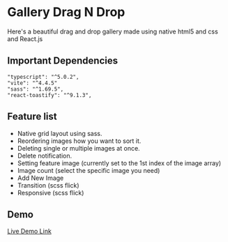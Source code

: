 # Gallery Drag N Drop

Here's a beautiful drag and drop gallery made using native html5 and css and React.js

## Important Dependencies

    "typescript": "^5.0.2",
    "vite": "^4.4.5"
    "sass": "^1.69.5",
    "react-toastify": "^9.1.3",

## Feature list

- Native grid layout using sass.
- Reordering images how you want to sort it.
- Deleting single or multiple images at once.
- Delete notification.
- Setting feature image (currently set to the 1st index of the image array)
- Image count (select the specific image you need)
- Add New Image
- Transition (scss flick)
- Responsive (scss flick)

## Demo

[Live Demo Link](https://gallery-drag-drop.vercel.app/)

